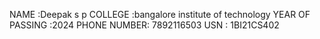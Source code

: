 NAME :Deepak s p
COLLEGE :bangalore institute of technology
YEAR OF PASSING :2024
PHONE NUMBER: 7892116503
USN : 1BI21CS402
